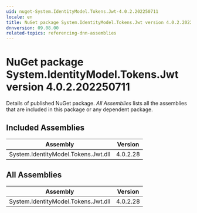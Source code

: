 ```yaml
---
uid: nuget-System.IdentityModel.Tokens.Jwt-4.0.2.202250711
locale: en
title: NuGet package System.IdentityModel.Tokens.Jwt version 4.0.2.202250711
dnnversion: 09.08.00
related-topics: referencing-dnn-assemblies
---
```


# NuGet package System.IdentityModel.Tokens.Jwt version 4.0.2.202250711
Details of published NuGet package.
*All Assemblies* lists all the assemblies that are included in this package or any dependent package.

## Included Assemblies

|Assembly|Version|
|---|---|
|System.IdentityModel.Tokens.Jwt.dll|4.0.2.28|

## All Assemblies

|Assembly|Version|
|---|---|
|System.IdentityModel.Tokens.Jwt.dll|4.0.2.28|

